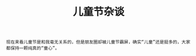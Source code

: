 ﻿---
layout: post
title: 儿童节杂谈
category: 杂谈
description: 高效做事的好处
---
    现在来看儿童节是和我毫无关系的，但是朋友圈却被儿童节霸屏，确实“儿童”还是挺多的，大家都保持一颗纯真的“童心”。

